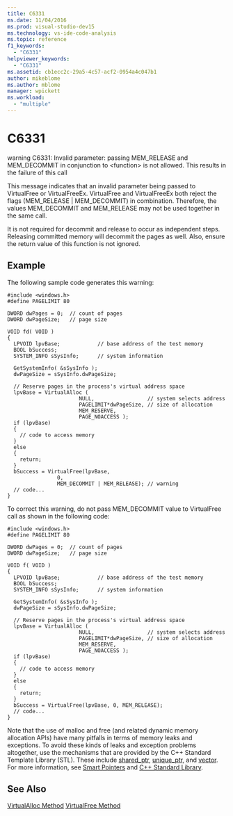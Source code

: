```yaml
---
title: C6331
ms.date: 11/04/2016
ms.prod: visual-studio-dev15
ms.technology: vs-ide-code-analysis
ms.topic: reference
f1_keywords:
  - "C6331"
helpviewer_keywords:
  - "C6331"
ms.assetid: cb1ecc2c-29a5-4c57-acf2-0954a4c047b1
author: mikeblome
ms.author: mblome
manager: wpickett
ms.workload:
  - "multiple"
---
```

# C6331
warning C6331: Invalid parameter: passing MEM_RELEASE and MEM_DECOMMIT in conjunction to \<function> is not allowed. This results in the failure of this call

 This message indicates that an invalid parameter being passed to VirtualFree or VirtualFreeEx. VirtualFree and VirtualFreeEx both reject the flags (MEM_RELEASE &#124; MEM_DECOMMIT) in combination. Therefore, the values MEM_DECOMMIT and MEM_RELEASE may not be used together in the same call.

 It is not required for decommit and release to occur as independent steps. Releasing committed memory will decommit the pages as well. Also, ensure the return value of this function is not ignored.

## Example
 The following sample code generates this warning:

```
#include <windows.h>
#define PAGELIMIT 80

DWORD dwPages = 0;  // count of pages
DWORD dwPageSize;   // page size

VOID fd( VOID )
{
  LPVOID lpvBase;            // base address of the test memory
  BOOL bSuccess;
  SYSTEM_INFO sSysInfo;      // system information

  GetSystemInfo( &sSysInfo );
  dwPageSize = sSysInfo.dwPageSize;

  // Reserve pages in the process's virtual address space
  lpvBase = VirtualAlloc (
                       NULL,                 // system selects address
                       PAGELIMIT*dwPageSize, // size of allocation
                       MEM_RESERVE,
                       PAGE_NOACCESS );
  if (lpvBase)
  {
    // code to access memory
  }
  else
  {
    return;
  }
  bSuccess = VirtualFree(lpvBase,
                0,
                MEM_DECOMMIT | MEM_RELEASE); // warning
  // code...
}
```

 To correct this warning, do not pass MEM_DECOMMIT value to VirtualFree call as shown in the following code:

```
#include <windows.h>
#define PAGELIMIT 80

DWORD dwPages = 0;  // count of pages
DWORD dwPageSize;   // page size

VOID f( VOID )
{
  LPVOID lpvBase;            // base address of the test memory
  BOOL bSuccess;
  SYSTEM_INFO sSysInfo;      // system information

  GetSystemInfo( &sSysInfo );
  dwPageSize = sSysInfo.dwPageSize;

  // Reserve pages in the process's virtual address space
  lpvBase = VirtualAlloc (
                       NULL,                 // system selects address
                       PAGELIMIT*dwPageSize, // size of allocation
                       MEM_RESERVE,
                       PAGE_NOACCESS );
  if (lpvBase)
  {
    // code to access memory
  }
  else
  {
    return;
  }
  bSuccess = VirtualFree(lpvBase, 0, MEM_RELEASE);
  // code...
}
```

 Note that the use of malloc and free (and related dynamic memory allocation APIs) have many pitfalls in terms of memory leaks and exceptions. To avoid these kinds of leaks and exception problems altogether, use the mechanisms that are provided by the C++ Standard Template Library (STL). These include [shared_ptr](/cpp/standard-library/shared-ptr-class), [unique_ptr](/cpp/standard-library/unique-ptr-class), and [vector](/cpp/standard-library/vector). For more information, see [Smart Pointers](/cpp/cpp/smart-pointers-modern-cpp) and [C++ Standard Library](/cpp/standard-library/cpp-standard-library-reference).

## See Also
 [VirtualAlloc Method](/dotnet/framework/unmanaged-api/hosting/ihostmemorymanager-virtualalloc-method)
 [VirtualFree Method](/dotnet/framework/unmanaged-api/hosting/ihostmemorymanager-virtualfree-method)